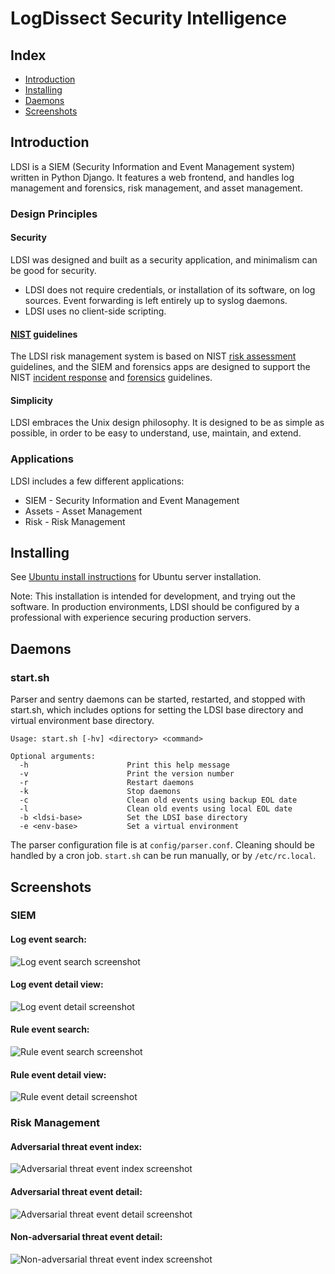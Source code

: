 # LogDissect Security Intelligence

## Index

- [Introduction](#introduction)
- [Installing](#installing)
- [Daemons](#daemons)
- [Screenshots](#screenshots)

## Introduction
LDSI is a SIEM (Security Information and Event Management system) written in Python Django. It features a web frontend, and handles log management and forensics, risk management, and asset management.

### Design Principles
#### Security
LDSI was designed and built as a security application, and minimalism can be good for security.

- LDSI does not require credentials, or installation of its software, on log sources. Event forwarding is left entirely up to syslog daemons.
- LDSI uses no client-side scripting.

#### [NIST](https://www.nist.gov/) guidelines
The LDSI risk management system is based on NIST [risk assessment](https://csrc.nist.gov/publications/detail/sp/800-30/rev-1/final) guidelines, and the SIEM and forensics apps are designed to support the NIST [incident response](https://csrc.nist.gov/publications/detail/sp/800-61/rev-2/final) and [forensics](https://csrc.nist.gov/publications/detail/sp/800-86/final) guidelines.

#### Simplicity
LDSI embraces the Unix design philosophy. It is designed to be as simple as possible, in order to be easy to understand, use, maintain, and extend.

### Applications
LDSI includes a few different applications:
- SIEM - Security Information and Event Management
- Assets - Asset Management
- Risk - Risk Management

## Installing
See [Ubuntu install instructions](doc/install-ubuntu.md) for Ubuntu server installation.

Note: This installation is intended for development, and trying out the software. In production environments, LDSI should be configured by a professional with experience securing production servers.

## Daemons
### start.sh
Parser and sentry daemons can be started, restarted, and stopped with start.sh, which includes options for setting the LDSI base directory and virtual environment base directory.
```
Usage: start.sh [-hv] <directory> <command>

Optional arguments:
  -h                      Print this help message
  -v                      Print the version number
  -r                      Restart daemons
  -k                      Stop daemons
  -c                      Clean old events using backup EOL date
  -l                      Clean old events using local EOL date
  -b <ldsi-base>          Set the LDSI base directory
  -e <env-base>           Set a virtual environment
```

The parser configuration file is at `config/parser.conf`. Cleaning should be handled by a cron job. `start.sh` can be run manually, or by `/etc/rc.local`.

## Screenshots

### SIEM

#### Log event search:
![Log event search screenshot](media/log_event_search_screenshot.png)

#### Log event detail view:
![Log event detail screenshot](media/log_event_detail_screenshot.png)

#### Rule event search:
![Rule event search screenshot](media/rule_event_search_screenshot.png)

#### Rule event detail view:
![Rule event detail screenshot](media/rule_event_detail_screenshot.png)

### Risk Management

#### Adversarial threat event index:
![Adversarial threat event index screenshot](media/adv_threat_event_index_screenshot.png)

#### Adversarial threat event detail:
![Adversarial threat event detail screenshot](media/adv_threat_event_detail_screenshot.png)

#### Non-adversarial threat event detail:
![Non-adversarial threat event index screenshot](media/nonadv_threat_event_detail_screenshot.png)
